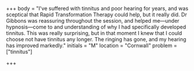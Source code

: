 +++
body = "I've suffered with tinnitus and poor hearing for years, and was sceptical that Rapid Transformation Therapy could help, but it really did. Dr Gibbons was reassuring throughout the session, and helped me—under hypnosis—come to and understanding of why I had specifically developed tinnitus. This was really surprising, but in that moment I knew that I could choose not have tinnitus any longer. The ringing has gone, and my hearing has improved markedly."
initials = "M"
location = "Cornwall"
problem = ["tinnitus"]

+++
